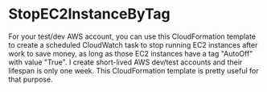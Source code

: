 # StopEC2InstanceByTag
For your test/dev AWS account, you can use this CloudFormation template to create a scheduled CloudWatch task to stop running EC2 instances after work to save money, as long as those EC2 instances have a tag "AutoOff" with value "True". I create short-lived AWS dev/test accounts and their lifespan is only one week. This CloudFormation template is pretty useful for that purpose.
